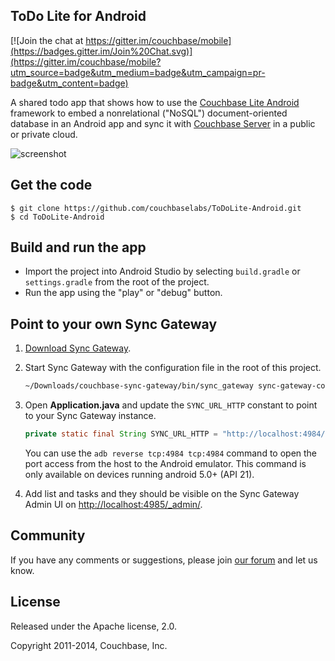 ## ToDo Lite for Android

[![Join the chat at https://gitter.im/couchbase/mobile](https://badges.gitter.im/Join%20Chat.svg)](https://gitter.im/couchbase/mobile?utm_source=badge&utm_medium=badge&utm_campaign=pr-badge&utm_content=badge)

A shared todo app that shows how to use the [Couchbase Lite Android](https://github.com/couchbase/couchbase-lite-android) framework to embed a nonrelational ("NoSQL") document-oriented database in an Android app and sync it with [Couchbase Server](http://www.couchbase.com/nosql-databases/couchbase-server) in a public or private cloud.

![screenshot](http://f.cl.ly/items/1K2e200t2D3s1l0i473e/ToDoLite.gif)

## Get the code

```
$ git clone https://github.com/couchbaselabs/ToDoLite-Android.git
$ cd ToDoLite-Android
```

## Build and run the app

* Import the project into Android Studio by selecting `build.gradle` or `settings.gradle` from the root of the project.
* Run the app using the "play" or "debug" button.

## Point to your own Sync Gateway

1. [Download Sync Gateway](http://www.couchbase.com/nosql-databases/downloads#couchbase-mobile).
2. Start Sync Gateway with the configuration file in the root of this project.

    ```bash
    ~/Downloads/couchbase-sync-gateway/bin/sync_gateway sync-gateway-config.json
    ```

3. Open **Application.java** and update the `SYNC_URL_HTTP` constant to point to your Sync Gateway instance.

    ```java
    private static final String SYNC_URL_HTTP = "http://localhost:4984/todolite";
    ```

    You can use the `adb reverse tcp:4984 tcp:4984` command to open the port access from the host to the Android emulator. This command is only available on devices running android 5.0+ (API 21).

4. Add list and tasks and they should be visible on the Sync Gateway Admin UI on [http://localhost:4985/_admin/](http://localhost:4985/_admin/).

## Community

If you have any comments or suggestions, please join [our forum](https://forums.couchbase.com/c/mobile) and let us know.

## License

Released under the Apache license, 2.0.

Copyright 2011-2014, Couchbase, Inc.
